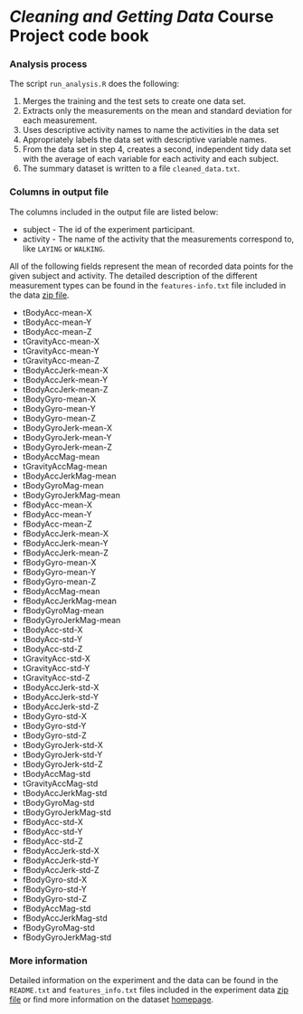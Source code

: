 # *Cleaning and Getting Data* Course Project code book

### Analysis process
The script `run_analysis.R` does the following:
  1. Merges the training and the test sets to create one data set.
  2. Extracts only the measurements on the mean and standard deviation for each measurement. 
  3. Uses descriptive activity names to name the activities in the data set
  4. Appropriately labels the data set with descriptive variable names. 
  5. From the data set in step 4, creates a second, independent tidy data set with the average of each variable for each activity and each subject.
  6. The summary dataset is written to a file `cleaned_data.txt`.

### Columns in output file

The columns included in the output file are listed below:

  - subject - The id of the experiment participant.
  - activity - The name of the activity that the measurements correspond to, like `LAYING` or `WALKING`.

All of the following fields represent the mean of recorded data points for the given subject and activity. The detailed description of the different measurement types can be found in the `features-info.txt` file included in the data [zip file](https://d396qusza40orc.cloudfront.net/getdata%2Fprojectfiles%2FUCI%20HAR%20Dataset.zip).

  - tBodyAcc-mean-X
  - tBodyAcc-mean-Y
  - tBodyAcc-mean-Z
  - tGravityAcc-mean-X
  - tGravityAcc-mean-Y
  - tGravityAcc-mean-Z
  - tBodyAccJerk-mean-X
  - tBodyAccJerk-mean-Y
  - tBodyAccJerk-mean-Z
  - tBodyGyro-mean-X
  - tBodyGyro-mean-Y
  - tBodyGyro-mean-Z
  - tBodyGyroJerk-mean-X
  - tBodyGyroJerk-mean-Y
  - tBodyGyroJerk-mean-Z
  - tBodyAccMag-mean
  - tGravityAccMag-mean
  - tBodyAccJerkMag-mean
  - tBodyGyroMag-mean
  - tBodyGyroJerkMag-mean
  - fBodyAcc-mean-X
  - fBodyAcc-mean-Y
  - fBodyAcc-mean-Z
  - fBodyAccJerk-mean-X
  - fBodyAccJerk-mean-Y
  - fBodyAccJerk-mean-Z
  - fBodyGyro-mean-X
  - fBodyGyro-mean-Y
  - fBodyGyro-mean-Z
  - fBodyAccMag-mean
  - fBodyAccJerkMag-mean
  - fBodyGyroMag-mean
  - fBodyGyroJerkMag-mean
  - tBodyAcc-std-X
  - tBodyAcc-std-Y
  - tBodyAcc-std-Z
  - tGravityAcc-std-X
  - tGravityAcc-std-Y
  - tGravityAcc-std-Z
  - tBodyAccJerk-std-X
  - tBodyAccJerk-std-Y
  - tBodyAccJerk-std-Z
  - tBodyGyro-std-X
  - tBodyGyro-std-Y
  - tBodyGyro-std-Z
  - tBodyGyroJerk-std-X
  - tBodyGyroJerk-std-Y
  - tBodyGyroJerk-std-Z
  - tBodyAccMag-std
  - tGravityAccMag-std
  - tBodyAccJerkMag-std
  - tBodyGyroMag-std
  - tBodyGyroJerkMag-std
  - fBodyAcc-std-X
  - fBodyAcc-std-Y
  - fBodyAcc-std-Z
  - fBodyAccJerk-std-X
  - fBodyAccJerk-std-Y
  - fBodyAccJerk-std-Z
  - fBodyGyro-std-X
  - fBodyGyro-std-Y
  - fBodyGyro-std-Z
  - fBodyAccMag-std
  - fBodyAccJerkMag-std
  - fBodyGyroMag-std
  - fBodyGyroJerkMag-std

### More information

Detailed information on the experiment and the data can be found in the `README.txt` and `features_info.txt` files included in the experiment data [zip file](https://d396qusza40orc.cloudfront.net/getdata%2Fprojectfiles%2FUCI%20HAR%20Dataset.zip) or find more information on the dataset [homepage](http://archive.ics.uci.edu/ml/datasets/Human+Activity+Recognition+Using+Smartphones).
